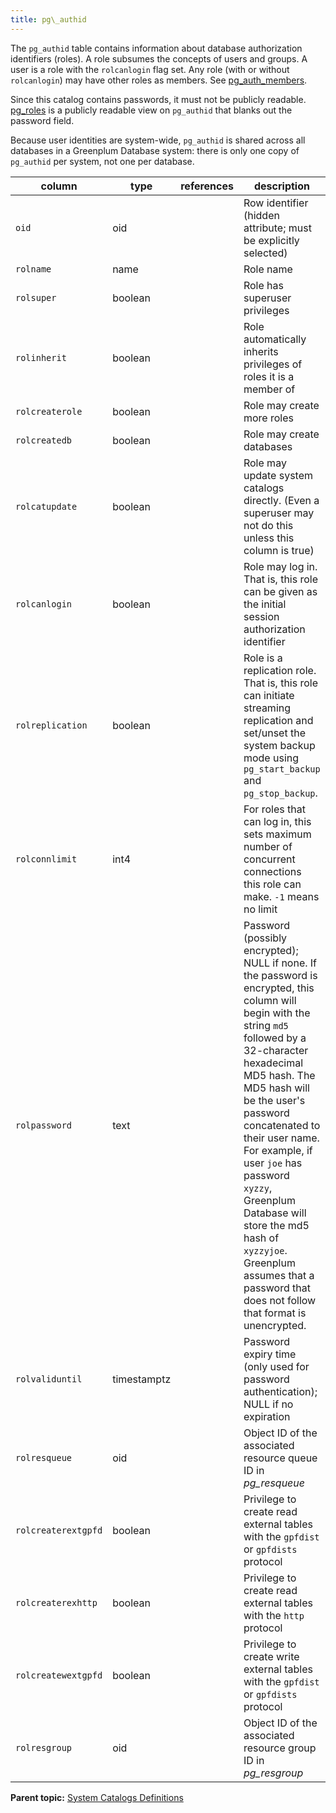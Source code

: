 ```yaml
---
title: pg\_authid 
---
```


The `pg_authid` table contains information about database authorization identifiers \(roles\). A role subsumes the concepts of users and groups. A user is a role with the `rolcanlogin` flag set. Any role \(with or without `rolcanlogin`\) may have other roles as members. See [pg\_auth\_members](pg_auth_members.html).

Since this catalog contains passwords, it must not be publicly readable. [pg\_roles](pg_roles.html) is a publicly readable view on `pg_authid` that blanks out the password field.

Because user identities are system-wide, `pg_authid` is shared across all databases in a Greenplum Database system: there is only one copy of `pg_authid` per system, not one per database.

|column|type|references|description|
|------|----|----------|-----------|
|`oid`|oid| |Row identifier \(hidden attribute; must be explicitly selected\)|
|`rolname`|name| |Role name|
|`rolsuper`|boolean| |Role has superuser privileges|
|`rolinherit`|boolean| |Role automatically inherits privileges of roles it is a member of|
|`rolcreaterole`|boolean| |Role may create more roles|
|`rolcreatedb`|boolean| |Role may create databases|
|`rolcatupdate`|boolean| |Role may update system catalogs directly. \(Even a superuser may not do this unless this column is true\)|
|`rolcanlogin`|boolean| |Role may log in. That is, this role can be given as the initial session authorization identifier|
|`rolreplication`|boolean| |Role is a replication role. That is, this role can initiate streaming replication and set/unset the system backup mode using `pg_start_backup` and `pg_stop_backup`.|
|`rolconnlimit`|int4| |For roles that can log in, this sets maximum number of concurrent connections this role can make. `-1` means no limit|
|`rolpassword`|text| |Password \(possibly encrypted\); NULL if none. If the password is encrypted, this column will begin with the string `md5` followed by a 32-character hexadecimal MD5 hash. The MD5 hash will be the user's password concatenated to their user name. For example, if user `joe` has password `xyzzy`, Greenplum Database will store the md5 hash of `xyzzyjoe`. Greenplum assumes that a password that does not follow that format is unencrypted.|
|`rolvaliduntil`|timestamptz| |Password expiry time \(only used for password authentication\); NULL if no expiration|
|`rolresqueue`|oid| |Object ID of the associated resource queue ID in *pg\_resqueue*|
|`rolcreaterextgpfd`|boolean| |Privilege to create read external tables with the `gpfdist` or `gpfdists` protocol|
|`rolcreaterexhttp`|boolean| |Privilege to create read external tables with the `http` protocol|
|`rolcreatewextgpfd`|boolean| |Privilege to create write external tables with the `gpfdist` or `gpfdists` protocol|
|`rolresgroup`|oid| |Object ID of the associated resource group ID in *pg\_resgroup*|

**Parent topic:** [System Catalogs Definitions](../system_catalogs/catalog_ref-html.html)

